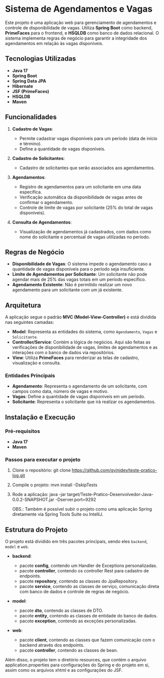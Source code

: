 # Sistema de Agendamentos e Vagas

Este projeto é uma aplicação web para gerenciamento de agendamentos e controle de disponibilidade de vagas. Utiliza **Spring Boot** como backend, **PrimeFaces** para o frontend, e **HSQLDB** como banco de dados relacional. O sistema implementa regras de negócio para garantir a integridade dos agendamentos em relação às vagas disponíveis.

## Tecnologias Utilizadas

- **Java 17**
- **Spring Boot**
- **Spring Data JPA**
- **Hibernate**
- **JSF (PrimeFaces)**
- **HSQLDB**
- **Maven**

## Funcionalidades

1. **Cadastro de Vagas**:
   - Permite cadastrar vagas disponíveis para um período (data de início e término).
   - Define a quantidade de vagas disponíveis.
   
2. **Cadastro de Solicitantes**:
   - Cadastro de solicitantes que serão associados aos agendamentos.

3. **Agendamentos**:
   - Registro de agendamentos para um solicitante em uma data específica.
   - Verificação automática da disponibilidade de vagas antes de confirmar o agendamento.
   - Controle de limite de vagas por solicitante (25% do total de vagas disponíveis).

4. **Consulta de Agendamentos**:
   - Visualização de agendamentos já cadastrados, com dados como nome do solicitante e percentual de vagas utilizadas no período.

## Regras de Negócio

- **Disponibilidade de Vagas**: O sistema impede o agendamento caso a quantidade de vagas disponíveis para o período seja insuficiente.
- **Limite de Agendamentos por Solicitante**: Um solicitante não pode agendar mais de 25% das vagas totais em um período específico.
- **Agendamento Existente**: Não é permitido realizar um novo agendamento para um solicitante com um já existente.

## Arquitetura

A aplicação segue o padrão **MVC (Model-View-Controller)** e está dividida nas seguintes camadas:

- **Model**: Representa as entidades do sistema, como `Agendamento`, `Vagas` e `Solicitante`.
- **Controller/Service**: Contém a lógica de negócios. Aqui são feitas as verificações de disponibilidade de vagas, limites de agendamentos e as interações com o banco de dados via repositórios.
- **View**: Utiliza **PrimeFaces** para renderizar as telas de cadastro, visualização e consulta.

### Entidades Principais

- **Agendamento**: Representa o agendamento de um solicitante, com campos como data, número de vagas e motivo.
- **Vagas**: Define a quantidade de vagas disponíveis em um período.
- **Solicitante**: Representa o solicitante que irá realizar os agendamentos.

## Instalação e Execução

### Pré-requisitos

- **Java 17**
- **Maven**

### Passos para executar o projeto

1. Clone o repositório:
   git clone https://github.com/gvinidev/teste-pratico-log.git
   
2. Compile o projeto:
	mvn install -DskipTests
	
3. Rode a aplicação:
    java -jar target/Teste-Pratico-Desenvolvedor-Java-0.0.2-SNAPSHOT.jar -Dserver.port=9292

   OBS.: Também é possível subir o projeto como uma aplicação Spring diretamente via Spring Tools Suite ou IntelliJ.
   
## Estrutura do Projeto

O projeto está dividido em três pacotes principais, sendo eles `backend`, `model` e `web`.

- **backend**: 
	- pacote **config**, contendo um Handler de Exceptions personalizadas.
	- pacote **controller**, contendo os controller Rest para cadastro de endpoints.
	- pacote **repository**, contendo as classes do JpaRepository.
	- pacote **service**, contendo as classes de serviço, comunicação direta com banco de dados e controle de regras de negócio.

- **model**:
	- pacote **dto**, contendo as classes de DTO.
	- pacote **entity**, contendo as classes de entidade do banco de dados.
	- pacote **exception**, contendo as exceções personalizadas.

- **web**:
	- pacote **client**, contendo as classes que fazem comunicação com o backend através dos endpoints.
	- pacote **controller**, contendo as classes de bean.
	
Além disso, o projeto tem o diretório resources, que contém o arquivo application.properties para configurações do Spring e do projeto em si, assim como os arquivos xhtml e as configurações do JSF.
